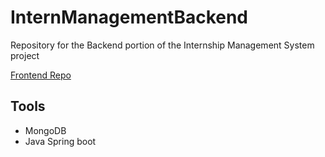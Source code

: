 # InternManagementBackend
Repository for the Backend portion of the Internship Management System project

[Frontend Repo](https://github.com/cameronkc/intern-management)

## Tools
- MongoDB 
- Java Spring boot

